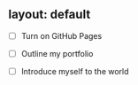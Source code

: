 
layout: default
---
- [ ] Turn on GitHub Pages

- [ ] Outline my portfolio

- [ ] Introduce myself to the world

